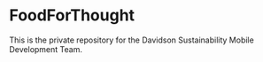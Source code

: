 # FoodForThought

This is the private repository for the Davidson Sustainability Mobile Development Team.
